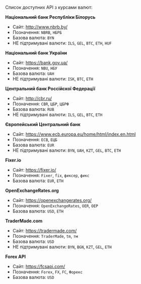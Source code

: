 Список доступних API з курсами валют:

__Національний банк Республіки Білорусь__
- Сайт: http://www.nbrb.by/
- Позначення: `NBRB`, `НБРБ`
- Базова валюта: `BYN`
- НЕ підтримувані валюти: `ILS`, `GEL`, `BTC`, `ETH`, `HUF`

__Національний банк України__
- Сайт: https://bank.gov.ua/
- Позначення: `NBU`, `НБУ`
- Базова валюта: `UAH`
- НЕ підтримувані валюти: `ISK`, `BTC`, `ETH`

__Центральний банк Россійскої Федерації__
- Сайт: http://cbr.ru/
- Позначення: `CBR`, `ЦБР`, `ЦБРФ`
- Базова валюта: `RUB`
- НЕ підтримувані валюти: `ILS`, `GEL`, `BTC`, `ETH`

__Європейський Центральний банк__
- Сайт: https://www.ecb.europa.eu/home/html/index.en.html
- Позначення: `ECB`, `ЕЦБ`
- Базова валюта: `EUR`
- НЕ підтримувані валюти: `BYN`, `UAH`, `KZT`, `GEL`, `BTC`, `ETH`

__Fixer.io__
- Сайт: https://fixer.io/
- Позначення: `Fixer`, `fix`, `фиксер`, `фикс`
- Базова валюта: `EUR`, `ETH`

__OpenExchangeRates.org__
- Сайт: https://openexchangerates.org/
- Позначення: `OpenExchangeRates`, `OER`, `ОЕР`
- Базова валюта: `USD`, `ETH`

__TraderMade.com__
- Сайт: https://tradermade.com/
- Позначення: `TraderMade`, `tm`, `тм`
- Базова валюта: `USD`
- НЕ підтримувані валюти: `BYN`, `BGN`, `KZT`, `GEL`, `ETH`

__Forex API__
- Сайт: https://fcsapi.com/
- Позначення: `Forex`, `FX`, `FC`, `Форекс`
- Базова валюта: `USD`